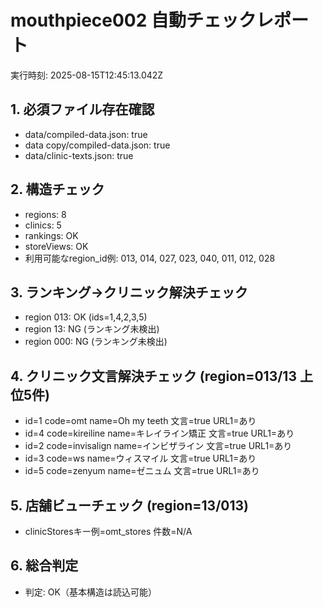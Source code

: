 # mouthpiece002 自動チェックレポート
実行時刻: 2025-08-15T12:45:13.042Z

## 1. 必須ファイル存在確認
- data/compiled-data.json: true
- data copy/compiled-data.json: true
- data/clinic-texts.json: true

## 2. 構造チェック
- regions: 8
- clinics: 5
- rankings: OK
- storeViews: OK
- 利用可能なregion_id例: 013, 014, 027, 023, 040, 011, 012, 028

## 3. ランキング→クリニック解決チェック
- region 013: OK (ids=1,4,2,3,5)
- region 13: NG (ランキング未検出)
- region 000: NG (ランキング未検出)

## 4. クリニック文言解決チェック (region=013/13 上位5件)
- id=1 code=omt name=Oh my teeth 文言=true URL1=あり
- id=4 code=kireiline name=キレイライン矯正 文言=true URL1=あり
- id=2 code=invisalign name=インビザライン 文言=true URL1=あり
- id=3 code=ws name=ウィスマイル 文言=true URL1=あり
- id=5 code=zenyum name=ゼニュム 文言=true URL1=あり

## 5. 店舗ビューチェック (region=13/013)
- clinicStoresキー例=omt_stores 件数=N/A

## 6. 総合判定
- 判定: OK（基本構造は読込可能）